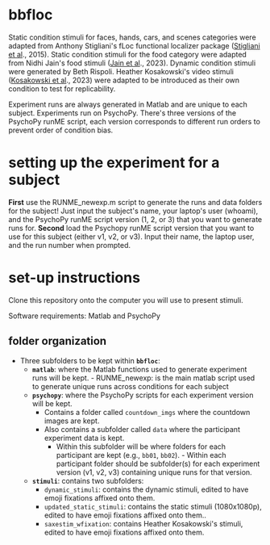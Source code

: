 # bbfloc

Static condition stimuli for faces, hands, cars, and scenes categories were adapted from Anthony Stigliani's fLoc functional localizer package ([Stigliani et al](http://vpnl.stanford.edu/papers/StiglianiJNS2015.pdf)., 2015).
Static condition stimuli for the food category were adapted from Nidhi Jain's food stimuli ([Jain et al](https://www.nature.com/articles/s42003-023-04546-2)., 2023). 
Dynamic condition stimuli were generated by Beth Rispoli.
Heather Kosakowski's video stimuli ([Kosakowski et al](https://doi.org/10.17605/OSF.IO/JNX5A)., 2023) were adapted to be introduced as their own condition to test for replicability. 

Experiment runs are always generated in Matlab and are unique to each subject. Experiments run on PsychoPy. There's three versions of the PsychoPy runME script, each version corresponds to different run orders to prevent order of condition bias. 

# setting up the experiment for a subject

**First** use the RUNME_newexp.m script to generate the runs and data folders for the subject! Just input the subject's name, your laptop's user (whoami), and the PsychoPy runME script version (1, 2, or 3) that you want to generate runs for.
**Second** load the Psychopy runME script version that you want to use for this subject (either v1, v2, or v3). Input their name, the laptop user, and the run number when prompted.

# set-up instructions 

Clone this repository onto the computer you will use to present stimuli.

Software requirements: Matlab and PsychoPy 

## folder organization

- Three subfolders to be kept within **`bbfloc`**:
    - **`matlab`**: where the Matlab functions used to generate experiment runs will be kept.
          - RUNME_newexp: is the main matlab script used to generate unique runs across conditions for each subject 
    - **`psychopy`**: where the PsychoPy scripts for each experiment version will be kept.
        - Contains a folder called `countdown_imgs` where the countdown images are kept.
        - Also contains a subfolder called `data` where the participant experiment data is kept.
            - Within this subfolder will be where folders for each participant are kept (e.g., `bb01`, `bb02`).
                  - Within each participant folder should be subfolder(s) for each experiment version (v1, v2, v3) containing unique runs for that version.
    - **`stimuli`**: contains two subfolders:
        - `dynamic_stimuli`: contains the dynamic stimuli, edited to have emoji fixations affixed onto them.
        - `updated_static_stimuli`: contains the static stimuli (1080x1080p), edited to have emoji fixations affixed onto them..
        - `saxestim_wfixation`: contains Heather Kosakowski's stimuli, edited to have emoji fixations affixed onto them. 
